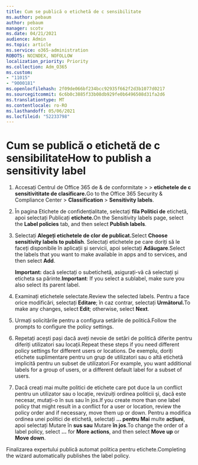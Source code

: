 ```yaml
---
title: Cum se publică o etichetă de c sensibilitate
ms.author: pebaum
author: pebaum
manager: scotv
ms.date: 04/21/2021
audience: Admin
ms.topic: article
ms.service: o365-administration
ROBOTS: NOINDEX, NOFOLLOW
localization_priority: Priority
ms.collection: Adm_O365
ms.custom:
- "11015"
- "9000181"
ms.openlocfilehash: 2f09de066bf234bcc92935f662f2d3b1077d0217
ms.sourcegitcommit: 6c6b0c3885f33b08db929fe0b6496508d31fa2d6
ms.translationtype: MT
ms.contentlocale: ro-RO
ms.lasthandoff: 05/06/2021
ms.locfileid: "52233798"
---
```

# <a name="how-to-publish-a-sensitivity-label"></a><span data-ttu-id="5fc19-102">Cum se publică o etichetă de c sensibilitate</span><span class="sxs-lookup"><span data-stu-id="5fc19-102">How to publish a sensitivity label</span></span>

1. <span data-ttu-id="5fc19-103">Accesați Centrul de Office 365 de & de conformitate >   >  **etichetele de c sensitivititate de clasificare.**</span><span class="sxs-lookup"><span data-stu-id="5fc19-103">Go to the Office 365 Security & Compliance Center > **Classification** > **Sensitivity labels**.</span></span>

1. <span data-ttu-id="5fc19-104">În pagina Etichete de confidențialitate, selectați **fila Politici de** etichetă, apoi selectați Publicați **etichete.**</span><span class="sxs-lookup"><span data-stu-id="5fc19-104">On the Sensitivity labels page, select the **Label policies** tab, and then select **Publish labels**.</span></span>

1. <span data-ttu-id="5fc19-105">Selectați **Alegeți etichetele de clor de publicat.**</span><span class="sxs-lookup"><span data-stu-id="5fc19-105">Select **Choose sensitivity labels to publish**.</span></span> <span data-ttu-id="5fc19-106">Selectați etichetele pe care doriți să le faceți disponibile în aplicații și servicii, apoi selectați **Adăugare**.</span><span class="sxs-lookup"><span data-stu-id="5fc19-106">Select the labels that you want to make available in apps and to services, and then select **Add**.</span></span>

    <span data-ttu-id="5fc19-107">**Important:** dacă selectați o subetichetă, asigurați-vă că selectați și eticheta sa părinte.</span><span class="sxs-lookup"><span data-stu-id="5fc19-107">**Important**: If you select a sublabel, make sure you also select its parent label.</span></span>

1. <span data-ttu-id="5fc19-108">Examinați etichetele selectate.</span><span class="sxs-lookup"><span data-stu-id="5fc19-108">Review the selected labels.</span></span> <span data-ttu-id="5fc19-109">Pentru a face orice modificări, selectați **Editare**; în caz contrar, selectați **Următorul.**</span><span class="sxs-lookup"><span data-stu-id="5fc19-109">To make any changes, select **Edit**; otherwise, select **Next**.</span></span>

1. <span data-ttu-id="5fc19-110">Urmați solicitările pentru a configura setările de politică.</span><span class="sxs-lookup"><span data-stu-id="5fc19-110">Follow the prompts to configure the policy settings.</span></span>

1. <span data-ttu-id="5fc19-111">Repetați acești pași dacă aveți nevoie de setări de politică diferite pentru diferiți utilizatori sau locații.</span><span class="sxs-lookup"><span data-stu-id="5fc19-111">Repeat these steps if you need different policy settings for different users or locations.</span></span> <span data-ttu-id="5fc19-112">De exemplu, doriți etichete suplimentare pentru un grup de utilizatori sau o altă etichetă implicită pentru un subset de utilizatori.</span><span class="sxs-lookup"><span data-stu-id="5fc19-112">For example, you want additional labels for a group of users, or a different default label for a subset of users.</span></span>

1. <span data-ttu-id="5fc19-113">Dacă creați mai multe politici de etichete care pot duce la un conflict pentru un utilizator sau o locație, revizuiți ordinea politicii și, dacă este necesar, mutați-o în sus sau în jos.</span><span class="sxs-lookup"><span data-stu-id="5fc19-113">If you create more than one label policy that might result in a conflict for a user or location, review the policy order and if necessary, move them up or down.</span></span> <span data-ttu-id="5fc19-114">Pentru a modifica ordinea unei politici de etichetă, selectați **... pentru Mai** multe **acțiuni**, apoi selectați Mutare în **sus sau** Mutare **în jos**.</span><span class="sxs-lookup"><span data-stu-id="5fc19-114">To change the order of a label policy, select **...** for **More actions**, and then select **Move up** or **Move down**.</span></span>

<span data-ttu-id="5fc19-115">Finalizarea expertului publică automat politica pentru etichete.</span><span class="sxs-lookup"><span data-stu-id="5fc19-115">Completing the wizard automatically publishes the label policy.</span></span>